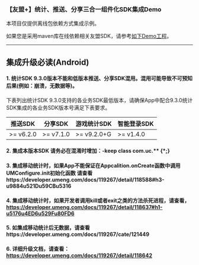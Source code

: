 ### 【友盟+】统计、推送、分享三合一组件化SDK集成Demo

本项目仅提供离线包依赖方式集成示例。

如果您是采用maven库在线依赖相关友盟SDK，请参考[如下Demo工程](https://github.com/umeng/MultiFunctionAndroidMavenDemo-master)。

---
## 集成升级必读(Android)

#### 1. 统计SDK 9.3.0版本不能和低版本推送、分享SDK混用。混用可能导致不可预知后果(例如：崩溃，无数据等)。

下表列出统计SDK 9.3.0支持的各业务SDK最低版本，请确保App中配合9.3.0统计SDK集成的各业务SDK版本号满足下表要求。


| 推送SDK | 分享SDK | 游戏统计SDK| 智能登录SDK| 
| -------- | -------- | --------| ---------|
| >= v6.2.0    | >= v7.1.0 |  >= v9.2.0+G | >= v1.4.0 |


#### 2. 集成本版本SDK 请务必在混淆时增加：-keep class com.uc.** {*;}

#### 3. 集成移动统计时，如果App不能保证在Appcalition.onCreate函数中调用UMConfigure.init初始化函数 请查看https://developer.umeng.com/docs/119267/detail/118588#h3-u9884u521Du59CBu5316

#### 4. 集成移动统计时，如果开发者调用kill或者exit之类的方法杀死进程，请查看，https://developer.umeng.com/docs/119267/detail/118637#h1-u5176u4ED6u529Fu80FD6

#### 5. 如集成移动统计后无数据，请查看https://developer.umeng.com/docs/119267/cate/121449 

#### 6. 详细升级文档，请查看：https://developer.umeng.com/docs/119267/detail/118642